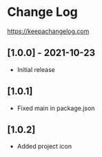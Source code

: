 # Change Log

https://keepachangelog.com

## [1.0.0] - 2021-10-23

- Initial release
## [1.0.1]

- Fixed main in package.json

## [1.0.2]

- Added project icon